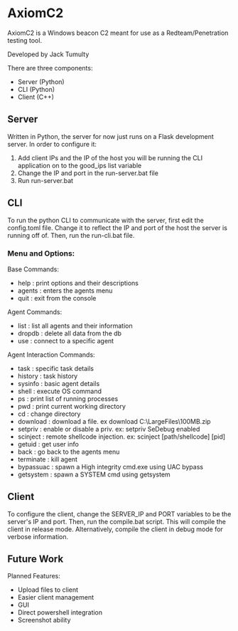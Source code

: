 # AxiomC2
AxiomC2 is a Windows beacon C2 meant for use as a Redteam/Penetration testing tool.

Developed by Jack Tumulty

There are three components:
 - Server (Python)
 - CLI (Python)
 - Client (C++)

## Server
Written in Python, the server for now just runs on a Flask development server. In order to configure it:

 1. Add client IPs and the IP of the host you will be running the CLI application on to the good_ips list variable
 2. Change the IP and port in the run-server.bat file
 3. Run run-server.bat

## CLI
To run the python CLI to communicate with the server, first edit the config.toml file. Change it to reflect the IP and port of the host the server is running off of. Then, run the run-cli.bat file.

### Menu and Options:
Base Commands:
 - help  	    :  print options and their descriptions
 - agents 		:  enters the agents menu
 - quit 	    :  exit from the console

Agent Commands: 
- list  	    :  list all agents and their information
- dropdb  	    :  delete all data from the db
- use 			:  connect to a specific agent

Agent Interaction Commands:
- task       	:  specific task details
- history    	:  task history
- sysinfo    	:  basic agent details
- shell    	    :  execute OS command
- ps           	:  print list of running processes
- pwd           :  print current working directory
- cd            :  change directory
- download      :  download a file. ex download C:\\LargeFiles\\100MB.zip
- setpriv		:  enable or disable a priv. ex: setpriv SeDebug enabled
- scinject		:  remote shellcode injection. ex: scinject [path/shellcode] [pid]
- getuid		:  get user info
- back  		:  go back to the agents menu
- terminate     :  kill agent
- bypassuac     :  spawn a High integrity cmd.exe using UAC bypass
- getsystem     :  spawn a SYSTEM cmd using getsystem


## Client

To configure the client, change the SERVER_IP and PORT variables to be the server's IP and port. Then, run the compile.bat script. This will compile the client in release mode. Alternatively, compile the client in debug mode for verbose information.

## Future Work

Planned Features:
- Upload files to client
- Easier client management
- GUI
- Direct powershell integration
- Screenshot ability
